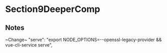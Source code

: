# Section9DeeperComp


## Notes
~Change~
    "serve": "export NODE_OPTIONS=--openssl-legacy-provider && vue-cli-service serve",
